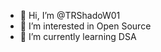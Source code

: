 - 👋 Hi, I’m @TRShadoW01
- 👀 I’m interested in Open Source
- 🌱 I’m currently learning DSA


<!---
TRShadoW01/TRShadoW01 is a ✨ special ✨ repository because its `README.md` (this file) appears on your GitHub profile.
You can click the Preview link to take a look at your changes.
--->

